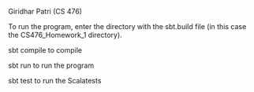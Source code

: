 Giridhar Patri (CS 476)

To run the program, enter the directory with the sbt.build file (in this case the CS476_Homework_1 directory). 

sbt compile to compile

sbt run to run the program

sbt test to run the Scalatests 
